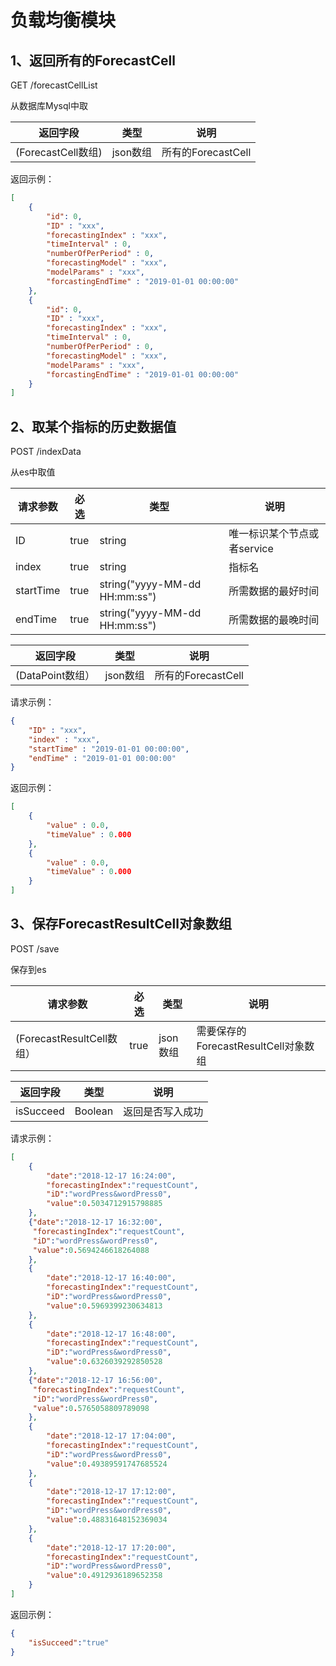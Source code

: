 # 负载均衡模块

## 1、返回所有的ForecastCell

GET /forecastCellList

从数据库Mysql中取

| 返回字段           | 类型     | 说明               |
| ------------------ | -------- | ------------------ |
| (ForecastCell数组) | json数组 | 所有的ForecastCell |

返回示例：

```json
[
    {
        "id": 0,
        "ID" : "xxx",
        "forecastingIndex" : "xxx",
        "timeInterval" : 0,
        "numberOfPerPeriod" : 0,
        "forecastingModel" : "xxx",
        "modelParams" : "xxx",
        "forcastingEndTime" : "2019-01-01 00:00:00"
    },
    {
        "id": 0,
        "ID" : "xxx",
        "forecastingIndex" : "xxx",
        "timeInterval" : 0,
        "numberOfPerPeriod" : 0,
        "forecastingModel" : "xxx",
        "modelParams" : "xxx",
        "forcastingEndTime" : "2019-01-01 00:00:00"
    }
]
```

## 2、取某个指标的历史数据值

POST /indexData

从es中取值

| 请求参数  | 必选 | 类型                          | 说明                        |
| --------- | ---- | ----------------------------- | --------------------------- |
| ID        | true | string                        | 唯一标识某个节点或者service |
| index     | true | string                        | 指标名                      |
| startTime | true | string("yyyy-MM-dd HH:mm:ss") | 所需数据的最好时间          |
| endTime   | true | string("yyyy-MM-dd HH:mm:ss") | 所需数据的最晚时间          |

| 返回字段         | 类型     | 说明               |
| ---------------- | -------- | ------------------ |
| (DataPoint数组） | json数组 | 所有的ForecastCell |

请求示例：

```json
{
    "ID" : "xxx",
    "index" : "xxx",
    "startTime" : "2019-01-01 00:00:00",
    "endTime" : "2019-01-01 00:00:00"
}
```

返回示例：

```json
[
    {
        "value" : 0.0,
        "timeValue" : 0.000
    },
    {
        "value" : 0.0,
        "timeValue" : 0.000
    }
]
```

## 3、保存ForecastResultCell对象数组

POST /save

保存到es

| 请求参数                  | 必选 | 类型     | 说明                                 |
| ------------------------- | ---- | -------- | ------------------------------------ |
| (ForecastResultCell数组） | true | json数组 | 需要保存的ForecastResultCell对象数组 |

| 返回字段  | 类型    | 说明             |
| --------- | ------- | ---------------- |
| isSucceed | Boolean | 返回是否写入成功 |

请求示例：

```json
[
    {
        "date":"2018-12-17 16:24:00",
        "forecastingIndex":"requestCount",
        "iD":"wordPress&wordPress0",
        "value":0.5034712915798885
    },
    {"date":"2018-12-17 16:32:00",
     "forecastingIndex":"requestCount",
     "iD":"wordPress&wordPress0",
     "value":0.5694246618264088
    },
    {
        "date":"2018-12-17 16:40:00",
     	"forecastingIndex":"requestCount",
     	"iD":"wordPress&wordPress0",
     	"value":0.5969399230634813
    },
    {
        "date":"2018-12-17 16:48:00",
        "forecastingIndex":"requestCount",
        "iD":"wordPress&wordPress0",
        "value":0.6326039292850528
    },
    {"date":"2018-12-17 16:56:00",
     "forecastingIndex":"requestCount",
     "iD":"wordPress&wordPress0",
     "value":0.5765058809789098
    },
    {
        "date":"2018-12-17 17:04:00",
        "forecastingIndex":"requestCount",
        "iD":"wordPress&wordPress0",
        "value":0.49389591747685524
    },
    {
        "date":"2018-12-17 17:12:00",
        "forecastingIndex":"requestCount",
        "iD":"wordPress&wordPress0",
        "value":0.48831648152369034
    },
    {
        "date":"2018-12-17 17:20:00",
        "forecastingIndex":"requestCount",
        "iD":"wordPress&wordPress0",
        "value":0.4912936189652358
    }
]
```

返回示例：

```json
{
    "isSucceed":"true"
}
```

